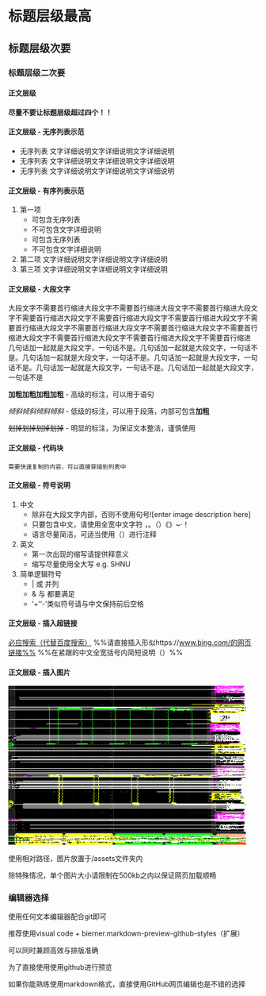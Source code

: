 # 标题层级最高
## 标题层级次要
### 标题层级二次要
#### 正文层级 
**尽量不要让标题层级超过四个！！**
#### 正文层级 - 无序列表示范
- 无序列表
	文字详细说明文字详细说明文字详细说明
- 无序列表
	文字详细说明文字详细说明文字详细说明
- 无序列表
	文字详细说明文字详细说明文字详细说明
#### 正文层级 - 有序列表示范
 1. 第一项
	 - 可包含无序列表
	 - 不可包含文字详细说明
	 - 可包含无序列表
	 - 不可包含文字详细说明
 2. 第二项
	 文字详细说明文字详细说明文字详细说明
 3. 第三项
	 文字详细说明文字详细说明文字详细说明
#### 正文层级 - 大段文字
大段文字不需要首行缩进大段文字不需要首行缩进大段文字不需要首行缩进大段文字不需要首行缩进大段文字不需要首行缩进大段文字不需要首行缩进大段文字不需要首行缩进大段文字不需要首行缩进大段文字不需要首行缩进大段文字不需要首行缩进大段文字不需要首行缩进大段文字不需要首行缩进大段文字不需要首行缩进
几句话加一起就是大段文字，一句话不是。几句话加一起就是大段文字，一句话不是。几句话加一起就是大段文字，一句话不是。几句话加一起就是大段文字，一句话不是。几句话加一起就是大段文字，一句话不是。几句话加一起就是大段文字，一句话不是


**加粗加粗加粗加粗** - 高级的标注，可以用于语句

*倾斜倾斜倾斜倾斜* - 低级的标注，可以用于段落，内部可包含**加粗**

~~划掉划掉划掉划掉~~ - 明显的标注，为保证文本整洁，谨慎使用
#### 正文层级 - 代码块
```
需要快速复制的内容，可以直接穿插到列表中
```
#### 正文层级 - 符号说明
1. 中文
	- 除非在大段文字内部，否则不使用句号![enter image description here]
	- 只要包含中文，请使用全宽中文字符 ，。（）《》~·！
	- 语言尽量简洁，可适当使用（）进行注释
2. 英文
	- 第一次出现的缩写请提供释意义
	- 缩写尽量使用全大写 e.g. SHNU
3. 简单逻辑符号
	- | 或 并列
	- & 与 都要满足
	- ‘+’‘-’类似符号请与中文保持前后空格

#### 正文层级 - 插入超链接
[必应搜索（代替百度搜索）](https://www.bing.com/)
%%请直接插入形似https://www.bing.com/的网页链接%%
%%在紧跟的中文全宽括号内简短说明（）%%

#### 正文层级 - 插入图片
![演示图片](../assets/S010.bmp)

使用相对路径，图片放置于/assets文件夹内

除特殊情况，单个图片大小请限制在500kb之内以保证网页加载顺畅

### 编辑器选择
使用任何文本编辑器配合git即可

推荐使用visual code + bierner.markdown-preview-github-styles（扩展）

可以同时兼顾高效与排版准确

为了直接使用使用github进行预览

如果你能熟练使用markdown格式，直接使用GitHub网页编辑也是不错的选择
